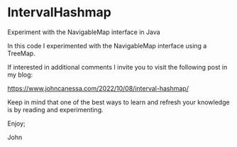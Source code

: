 # IntervalHashmap
Experiment with the NavigableMap interface in Java

In this code I experimented with the NavigableMap interface
using a TreeMap.

If interested in additional comments I invite you to visit the
following post in my blog:

https://www.johncanessa.com/2022/10/08/interval-hashmap/

Keep in mind that one of the best ways to learn and refresh 
your knowledge is by reading and experimenting.

Enjoy;

John
